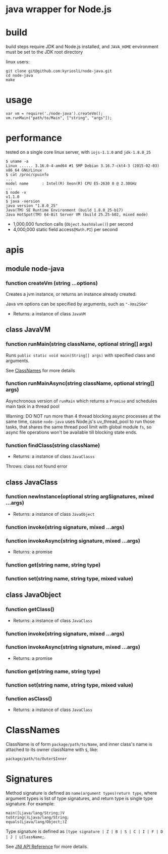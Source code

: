 # java wrapper for Node.js

# build

build steps require JDK and Node.js installed, and `JAVA_HOME` environment must be set to the JDK root directory

linux users:
 
    git clone git@github.com:kyriosli/node-java.git
    cd node-java
    make


# usage

    var vm = require('./node-java').createVm();
    vm.runMain("path/to/Main", ["string", "args"]);
    
# performance

tested on a single core linux server, with `iojs-1.1.0` and `jdk-1.8.0_25` 

    $ uname -a
    Linux ...... 3.16.0-4-amd64 #1 SMP Debian 3.16.7-ckt4-3 (2015-02-03) x86_64 GNU/Linux
    $ cat /proc/cpuinfo
    ...
    model name      : Intel(R) Xeon(R) CPU E5-2630 0 @ 2.30GHz
    ...
    $ node -v
    v1.1.0
    $ java -version
    java version "1.8.0_25"
    Java(TM) SE Runtime Environment (build 1.8.0_25-b17)
    Java HotSpot(TM) 64-Bit Server VM (build 25.25-b02, mixed mode)

  - 1,000,000 function calls (`Object.hashValue()`) per second
  - 4,000,000 static field access(`Math.PI`) per second


# apis

## module node-java

### function createVm (string ...options)

Creates a jvm instance, or returns an instance already created.

Java vm options can be specified by arguments, such as `"-Xms256m"`

  - Returns: a instance of class `JavaVM`

## class JavaVM

### function runMain(string className, optional string[] args)

Runs `public static void main(String[] args)` with specified class and arguments.
 
See [ClassNames](#classnames) for more details

### function runMainAsync(string className, optional string[] args)

Asynchronous version of `runMain` which returns a `Promise` and schedules main task in a thread pool

Warning: DO NOT run more than 4 thread blocking async processes at the same time, cause `node-java` uses Node.js's
uv_thread_pool to run those tasks, that shares the same thread pool limit with global module `fs`, so async file
operations won't be available till blocking state ends.
 
### function findClass(string className)

  - Returns: a instance of class `JavaClasss`

Throws: class not found error

## class JavaClass
 
### function newInstance(optional string argSignatures, mixed ...args)

  - Returns: a instance of class `JavaObject`

### function invoke(string signature, mixed ...args)

### function invokeAsync(string signature, mixed ...args)

  - Returns: a promise

### function get(string name, string type)

### function set(string name, string type, mixed value)

## class JavaObject

### function getClass()

  - Returns: a instance of class `JavaClass`

### function invoke(string signature, mixed ...args)

### function invokeAsync(string signature, mixed ...args)

  - Returns: a promise

### function get(string name, string type)

### function set(string name, string type, mixed value)

### function asClass()

  - Returns: a instance of class `JavaClass`
 
# ClassNames

ClassName is of form `package/path/to/Name`, and inner class's name is attached to its owner className with `$`, like:

    package/path/to/Outer$Inner

# Signatures

Method signature is defined as `name(argument types)return type`, where argument types is list of type signatures, and
  return type is single type signature. For example:

    main([Ljava/lang/String;)V
    toString()Ljava/lang/String;
    equals(Ljava/lang/Object;)Z

Type signature is defined as `[type signature | Z | B | S | C | I | F | D | J | LClassName;`.

See [JNI API Reference](http://docs.oracle.com/javase/8/docs/technotes/guides/jni/spec/types.html#type_signatures) for more details.
